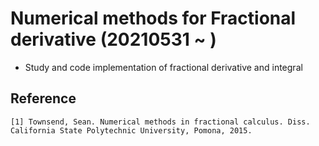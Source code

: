 # Numerical methods for Fractional derivative (20210531 ~ )
- Study and code implementation of fractional derivative and integral


## Reference
```
[1] Townsend, Sean. Numerical methods in fractional calculus. Diss. California State Polytechnic University, Pomona, 2015.
```
